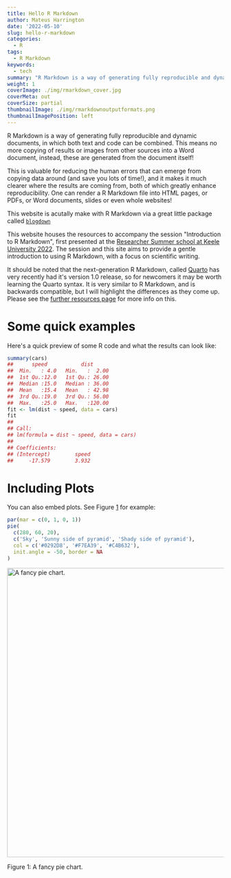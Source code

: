 ```yaml
---
title: Hello R Markdown
author: Mateus Harrington
date: '2022-05-10'
slug: hello-r-markdown
categories:
  - R
tags:
  - R Markdown
keywords:
  - tech
summary: "R Markdown is a way of generating fully reproducible and dynamic documents, in which both text and code can be combined"
weight: 1
coverImage: ./img/rmarkdown_cover.jpg
coverMeta: out
coverSize: partial
thumbnailImage: ./img/rmarkdownoutputformats.png
thumbnailImagePosition: left
---
```




R Markdown is a way of generating fully reproducible and dynamic documents, in which both text and code can be combined. 
This means no more copying of results or images from other sources into a Word document, instead, these are generated from the document itself!

This is valuable for reducing the human errors that can emerge from copying data around (and save you lots of time!), and it makes it much clearer where the results are coming from, both of which greatly enhance reproducibility.
One can render a R Markdown file into HTML pages, or PDFs, or Word documents, slides or even whole websites!

This website is acutally make with R Markdown via a great little package called [`blogdown`](https://github.com/rstudio/blogdown)

This website houses the resources to accompany the session "Introduction to R Markdown", first presented at the [Researcher Summer school at Keele University 2022](https://www.keele.ac.uk/kiite/conferences/researchersummerschool/).
The session and this site aims to provide a gentle introduction to using R Markdown, with a focus on scientific writing.

It should be noted that the next-generation R Markdown, called [Quarto](https://quarto.org/) has very recently had it's version 1.0 release, so for newcomers it may be worth learning the Quarto syntax.
It is very similar to R Markdown, and is backwards compatible, but I will highlight the differences as they come up.
Please see the [further resources page](../../../../2022/05/17/05-further-resources) for more info on this.

# Some quick examples

Here's a quick preview of some R code and what the results can look like:


```r
summary(cars)
##      speed           dist       
##  Min.   : 4.0   Min.   :  2.00  
##  1st Qu.:12.0   1st Qu.: 26.00  
##  Median :15.0   Median : 36.00  
##  Mean   :15.4   Mean   : 42.98  
##  3rd Qu.:19.0   3rd Qu.: 56.00  
##  Max.   :25.0   Max.   :120.00
fit <- lm(dist ~ speed, data = cars)
fit
## 
## Call:
## lm(formula = dist ~ speed, data = cars)
## 
## Coefficients:
## (Intercept)        speed  
##     -17.579        3.932
```

# Including Plots

You can also embed plots. See Figure <a href="#fig:pie">1</a> for example:


```r
par(mar = c(0, 1, 0, 1))
pie(
  c(280, 60, 20),
  c('Sky', 'Sunny side of pyramid', 'Shady side of pyramid'),
  col = c('#0292D8', '#F7EA39', '#C4B632'),
  init.angle = -50, border = NA
)
```

<div class="figure">
<img src="/posts/2022-05-10-hello-r-markdown/index.en-gb_files/figure-html/pie-1.png" alt="A fancy pie chart." width="672" />
<p class="caption">Figure 1: A fancy pie chart.</p>
</div>
